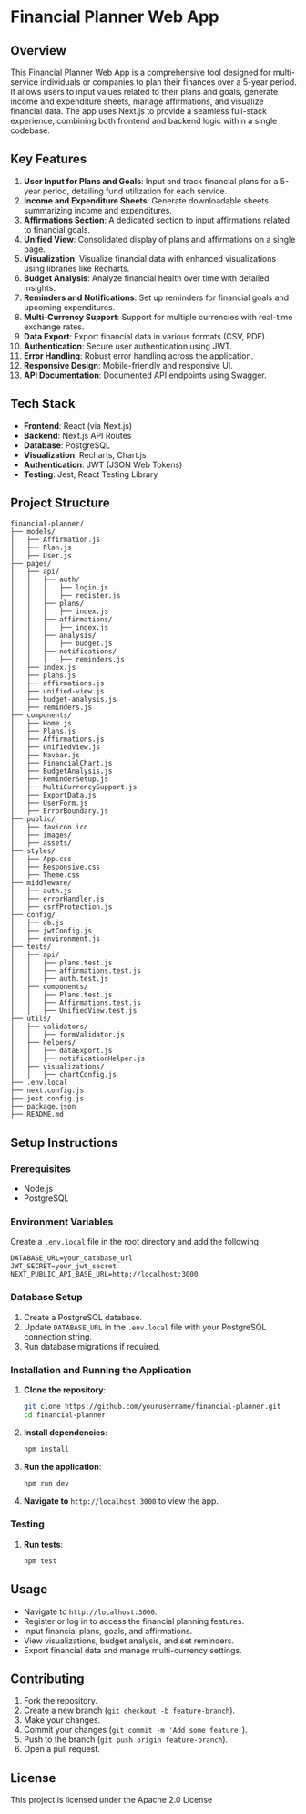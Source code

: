 # Financial Planner Web App

## Overview
This Financial Planner Web App is a comprehensive tool designed for multi-service individuals or companies to plan their finances over a 5-year period. It allows users to input values related to their plans and goals, generate income and expenditure sheets, manage affirmations, and visualize financial data. The app uses Next.js to provide a seamless full-stack experience, combining both frontend and backend logic within a single codebase.

## Key Features
1. **User Input for Plans and Goals**: Input and track financial plans for a 5-year period, detailing fund utilization for each service.
2. **Income and Expenditure Sheets**: Generate downloadable sheets summarizing income and expenditures.
3. **Affirmations Section**: A dedicated section to input affirmations related to financial goals.
4. **Unified View**: Consolidated display of plans and affirmations on a single page.
5. **Visualization**: Visualize financial data with enhanced visualizations using libraries like Recharts.
6. **Budget Analysis**: Analyze financial health over time with detailed insights.
7. **Reminders and Notifications**: Set up reminders for financial goals and upcoming expenditures.
8. **Multi-Currency Support**: Support for multiple currencies with real-time exchange rates.
9. **Data Export**: Export financial data in various formats (CSV, PDF).
10. **Authentication**: Secure user authentication using JWT.
11. **Error Handling**: Robust error handling across the application.
12. **Responsive Design**: Mobile-friendly and responsive UI.
13. **API Documentation**: Documented API endpoints using Swagger.

## Tech Stack
- **Frontend**: React (via Next.js)
- **Backend**: Next.js API Routes
- **Database**: PostgreSQL
- **Visualization**: Recharts, Chart.js
- **Authentication**: JWT (JSON Web Tokens)
- **Testing**: Jest, React Testing Library

## Project Structure
```
financial-planner/
├── models/
│   ├── Affirmation.js
│   ├── Plan.js
│   ├── User.js
├── pages/
│   ├── api/
│   │   ├── auth/
│   │   │   ├── login.js
│   │   │   ├── register.js
│   │   ├── plans/
│   │   │   ├── index.js
│   │   ├── affirmations/
│   │   │   ├── index.js
│   │   ├── analysis/
│   │   │   ├── budget.js
│   │   ├── notifications/
│   │   │   ├── reminders.js
│   ├── index.js
│   ├── plans.js
│   ├── affirmations.js
│   ├── unified-view.js
│   ├── budget-analysis.js
│   ├── reminders.js
├── components/
│   ├── Home.js
│   ├── Plans.js
│   ├── Affirmations.js
│   ├── UnifiedView.js
│   ├── Navbar.js
│   ├── FinancialChart.js
│   ├── BudgetAnalysis.js
│   ├── ReminderSetup.js
│   ├── MultiCurrencySupport.js
│   ├── ExportData.js
│   ├── UserForm.js
│   ├── ErrorBoundary.js
├── public/
│   ├── favicon.ico
│   ├── images/
│   ├── assets/
├── styles/
│   ├── App.css
│   ├── Responsive.css
│   ├── Theme.css
├── middleware/
│   ├── auth.js
│   ├── errorHandler.js
│   ├── csrfProtection.js
├── config/
│   ├── db.js
│   ├── jwtConfig.js
│   ├── environment.js
├── tests/
│   ├── api/
│   │   ├── plans.test.js
│   │   ├── affirmations.test.js
│   │   ├── auth.test.js
│   ├── components/
│   │   ├── Plans.test.js
│   │   ├── Affirmations.test.js
│   │   ├── UnifiedView.test.js
├── utils/
│   ├── validators/
│   │   ├── formValidator.js
│   ├── helpers/
│   │   ├── dataExport.js
│   │   ├── notificationHelper.js
│   ├── visualizations/
│   │   ├── chartConfig.js
├── .env.local
├── next.config.js
├── jest.config.js
├── package.json
├── README.md
```

## Setup Instructions

### Prerequisites
- Node.js
- PostgreSQL

### Environment Variables
Create a `.env.local` file in the root directory and add the following:
```
DATABASE_URL=your_database_url
JWT_SECRET=your_jwt_secret
NEXT_PUBLIC_API_BASE_URL=http://localhost:3000
```

### Database Setup
1. Create a PostgreSQL database.
2. Update `DATABASE_URL` in the `.env.local` file with your PostgreSQL connection string.
3. Run database migrations if required.

### Installation and Running the Application

1. **Clone the repository**:
   ```bash
   git clone https://github.com/yourusername/financial-planner.git
   cd financial-planner
   ```

2. **Install dependencies**:
   ```bash
   npm install
   ```

3. **Run the application**:
   ```bash
   npm run dev
   ```

4. **Navigate to** `http://localhost:3000` to view the app.

### Testing
1. **Run tests**:
   ```bash
   npm test
   ```

## Usage
- Navigate to `http://localhost:3000`.
- Register or log in to access the financial planning features.
- Input financial plans, goals, and affirmations.
- View visualizations, budget analysis, and set reminders.
- Export financial data and manage multi-currency settings.

## Contributing
1. Fork the repository.
2. Create a new branch (`git checkout -b feature-branch`).
3. Make your changes.
4. Commit your changes (`git commit -m 'Add some feature'`).
5. Push to the branch (`git push origin feature-branch`).
6. Open a pull request.

## License
This project is licensed under the Apache 2.0 License 
